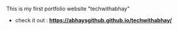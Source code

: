 This is my first portfolio website "techwithabhay"
- check it out : **https://abhaysgithub.github.io/techwithabhay/**
